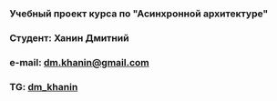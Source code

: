 ### Учебный проект курса по "Асинхронной архитектуре"

### Студент: Ханин Дмитний

### e-mail: dm.khanin@gmail.com

### TG: [dm_khanin](https://t.me/dm_khanin)
